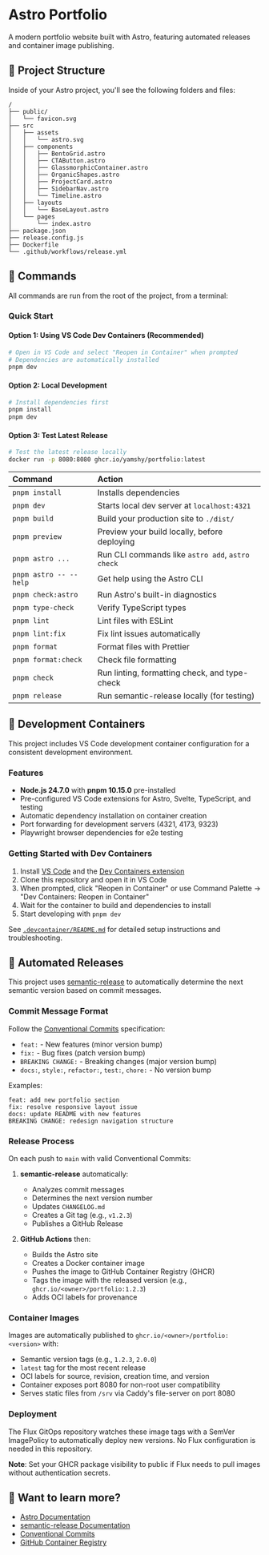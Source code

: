 # Astro Portfolio

A modern portfolio website built with Astro, featuring automated releases and container image publishing.

## 🚀 Project Structure

Inside of your Astro project, you'll see the following folders and files:

```text
/
├── public/
│   └── favicon.svg
├── src
│   ├── assets
│   │   └── astro.svg
│   ├── components
│   │   ├── BentoGrid.astro
│   │   ├── CTAButton.astro
│   │   ├── GlassmorphicContainer.astro
│   │   ├── OrganicShapes.astro
│   │   ├── ProjectCard.astro
│   │   ├── SidebarNav.astro
│   │   └── Timeline.astro
│   ├── layouts
│   │   └── BaseLayout.astro
│   └── pages
│       └── index.astro
├── package.json
├── release.config.js
├── Dockerfile
└── .github/workflows/release.yml
```

## 🧞 Commands

All commands are run from the root of the project, from a terminal:

### Quick Start

#### Option 1: Using VS Code Dev Containers (Recommended)

```bash
# Open in VS Code and select "Reopen in Container" when prompted
# Dependencies are automatically installed
pnpm dev
```

#### Option 2: Local Development

```bash
# Install dependencies first
pnpm install
pnpm dev
```

#### Option 3: Test Latest Release

```bash
# Test the latest release locally
docker run -p 8080:8080 ghcr.io/yamshy/portfolio:latest
```

| Command                | Action                                           |
| :--------------------- | :----------------------------------------------- |
| `pnpm install`         | Installs dependencies                            |
| `pnpm dev`             | Starts local dev server at `localhost:4321`      |
| `pnpm build`           | Build your production site to `./dist/`          |
| `pnpm preview`         | Preview your build locally, before deploying     |
| `pnpm astro ...`       | Run CLI commands like `astro add`, `astro check` |
| `pnpm astro -- --help` | Get help using the Astro CLI                     |
| `pnpm check:astro`     | Run Astro's built-in diagnostics                 |
| `pnpm type-check`      | Verify TypeScript types                          |
| `pnpm lint`            | Lint files with ESLint                           |
| `pnpm lint:fix`        | Fix lint issues automatically                    |
| `pnpm format`          | Format files with Prettier                       |
| `pnpm format:check`    | Check file formatting                            |
| `pnpm check`           | Run linting, formatting check, and type-check    |
| `pnpm release`         | Run semantic-release locally (for testing)       |

## 🐳 Development Containers

This project includes VS Code development container configuration for a consistent development environment.

### Features

- **Node.js 24.7.0** with **pnpm 10.15.0** pre-installed
- Pre-configured VS Code extensions for Astro, Svelte, TypeScript, and testing
- Automatic dependency installation on container creation
- Port forwarding for development servers (4321, 4173, 9323)
- Playwright browser dependencies for e2e testing

### Getting Started with Dev Containers

1. Install [VS Code](https://code.visualstudio.com/) and the [Dev Containers extension](https://marketplace.visualstudio.com/items?itemName=ms-vscode-remote.remote-containers)
2. Clone this repository and open it in VS Code
3. When prompted, click "Reopen in Container" or use Command Palette → "Dev Containers: Reopen in Container"
4. Wait for the container to build and dependencies to install
5. Start developing with `pnpm dev`

See [`.devcontainer/README.md`](.devcontainer/README.md) for detailed setup instructions and troubleshooting.

## 🚀 Automated Releases

This project uses [semantic-release](https://semantic-release.gitbook.io/) to automatically determine the next semantic version based on commit messages.

### Commit Message Format

Follow the [Conventional Commits](https://www.conventionalcommits.org/) specification:

- `feat:` - New features (minor version bump)
- `fix:` - Bug fixes (patch version bump)
- `BREAKING CHANGE:` - Breaking changes (major version bump)
- `docs:`, `style:`, `refactor:`, `test:`, `chore:` - No version bump

Examples:

```
feat: add new portfolio section
fix: resolve responsive layout issue
docs: update README with new features
BREAKING CHANGE: redesign navigation structure
```

### Release Process

On each push to `main` with valid Conventional Commits:

1. **semantic-release** automatically:
   - Analyzes commit messages
   - Determines the next version number
   - Updates `CHANGELOG.md`
   - Creates a Git tag (e.g., `v1.2.3`)
   - Publishes a GitHub Release

2. **GitHub Actions** then:
   - Builds the Astro site
   - Creates a Docker container image
   - Pushes the image to GitHub Container Registry (GHCR)
   - Tags the image with the released version (e.g., `ghcr.io/<owner>/portfolio:1.2.3`)
   - Adds OCI labels for provenance

### Container Images

Images are automatically published to `ghcr.io/<owner>/portfolio:<version>` with:

- Semantic version tags (e.g., `1.2.3`, `2.0.0`)
- `latest` tag for the most recent release
- OCI labels for source, revision, creation time, and version
- Container exposes port 8080 for non-root user compatibility
- Serves static files from `/srv` via Caddy's file-server on port 8080

### Deployment

The Flux GitOps repository watches these image tags with a SemVer ImagePolicy to automatically deploy new versions. No Flux configuration is needed in this repository.

**Note**: Set your GHCR package visibility to public if Flux needs to pull images without authentication secrets.

## 👀 Want to learn more?

- [Astro Documentation](https://docs.astro.build)
- [semantic-release Documentation](https://semantic-release.gitbook.io/)
- [Conventional Commits](https://www.conventionalcommits.org/)
- [GitHub Container Registry](https://docs.github.com/en/packages/working-with-a-github-packages-registry/working-with-the-container-registry)
